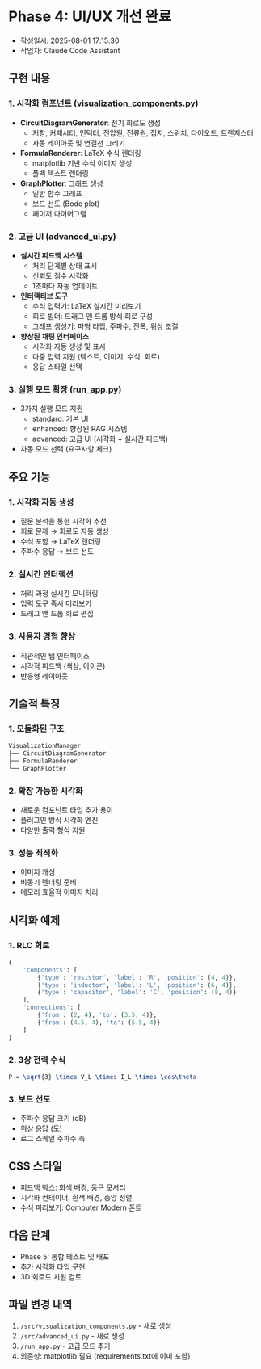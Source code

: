 # Phase 4: UI/UX 개선 완료
- 작성일시: 2025-08-01 17:15:30
- 작업자: Claude Code Assistant

## 구현 내용

### 1. 시각화 컴포넌트 (visualization_components.py)
- **CircuitDiagramGenerator**: 전기 회로도 생성
  - 저항, 커패시터, 인덕터, 전압원, 전류원, 접지, 스위치, 다이오드, 트랜지스터
  - 자동 레이아웃 및 연결선 그리기
- **FormulaRenderer**: LaTeX 수식 렌더링
  - matplotlib 기반 수식 이미지 생성
  - 폴백 텍스트 렌더링
- **GraphPlotter**: 그래프 생성
  - 일반 함수 그래프
  - 보드 선도 (Bode plot)
  - 페이저 다이어그램

### 2. 고급 UI (advanced_ui.py)
- **실시간 피드백 시스템**
  - 처리 단계별 상태 표시
  - 신뢰도 점수 시각화
  - 1초마다 자동 업데이트
- **인터랙티브 도구**
  - 수식 입력기: LaTeX 실시간 미리보기
  - 회로 빌더: 드래그 앤 드롭 방식 회로 구성
  - 그래프 생성기: 파형 타입, 주파수, 진폭, 위상 조절
- **향상된 채팅 인터페이스**
  - 시각화 자동 생성 및 표시
  - 다중 입력 지원 (텍스트, 이미지, 수식, 회로)
  - 응답 스타일 선택

### 3. 실행 모드 확장 (run_app.py)
- 3가지 실행 모드 지원
  - standard: 기본 UI
  - enhanced: 향상된 RAG 시스템
  - advanced: 고급 UI (시각화 + 실시간 피드백)
- 자동 모드 선택 (요구사항 체크)

## 주요 기능

### 1. 시각화 자동 생성
- 질문 분석을 통한 시각화 추천
- 회로 문제 → 회로도 자동 생성
- 수식 포함 → LaTeX 렌더링
- 주파수 응답 → 보드 선도

### 2. 실시간 인터랙션
- 처리 과정 실시간 모니터링
- 입력 도구 즉시 미리보기
- 드래그 앤 드롭 회로 편집

### 3. 사용자 경험 향상
- 직관적인 탭 인터페이스
- 시각적 피드백 (색상, 아이콘)
- 반응형 레이아웃

## 기술적 특징

### 1. 모듈화된 구조
```python
VisualizationManager
├── CircuitDiagramGenerator
├── FormulaRenderer
└── GraphPlotter
```

### 2. 확장 가능한 시각화
- 새로운 컴포넌트 타입 추가 용이
- 플러그인 방식 시각화 엔진
- 다양한 출력 형식 지원

### 3. 성능 최적화
- 이미지 캐싱
- 비동기 렌더링 준비
- 메모리 효율적 이미지 처리

## 시각화 예제

### 1. RLC 회로
```python
{
    'components': [
        {'type': 'resistor', 'label': 'R', 'position': (4, 4)},
        {'type': 'inductor', 'label': 'L', 'position': (6, 4)},
        {'type': 'capacitor', 'label': 'C', 'position': (8, 4)}
    ],
    'connections': [
        {'from': (2, 4), 'to': (3.5, 4)},
        {'from': (4.5, 4), 'to': (5.5, 4)}
    ]
}
```

### 2. 3상 전력 수식
```latex
P = \sqrt{3} \times V_L \times I_L \times \cos\theta
```

### 3. 보드 선도
- 주파수 응답 크기 (dB)
- 위상 응답 (도)
- 로그 스케일 주파수 축

## CSS 스타일
- 피드백 박스: 회색 배경, 둥근 모서리
- 시각화 컨테이너: 흰색 배경, 중앙 정렬
- 수식 미리보기: Computer Modern 폰트

## 다음 단계
- Phase 5: 통합 테스트 및 배포
- 추가 시각화 타입 구현
- 3D 회로도 지원 검토

## 파일 변경 내역
1. `/src/visualization_components.py` - 새로 생성
2. `/src/advanced_ui.py` - 새로 생성  
3. `/run_app.py` - 고급 모드 추가
4. 의존성: matplotlib 필요 (requirements.txt에 이미 포함)